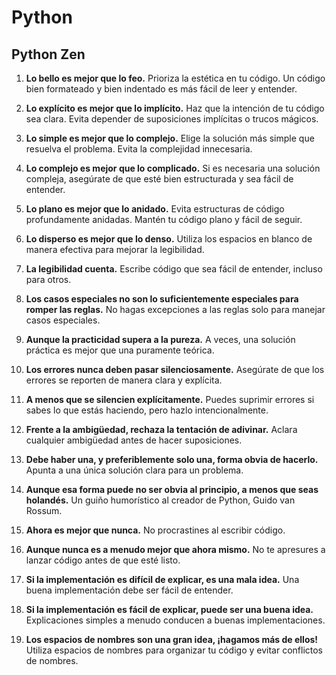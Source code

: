 # Python

## Python Zen
1. **Lo bello es mejor que lo feo.**
Prioriza la estética en tu código. Un código bien formateado y bien indentado es más fácil de leer y entender.

1. **Lo explícito es mejor que lo implícito.**
Haz que la intención de tu código sea clara. Evita depender de suposiciones implícitas o trucos mágicos.

1. **Lo simple es mejor que lo complejo.**
Elige la solución más simple que resuelva el problema. Evita la complejidad innecesaria.

1. **Lo complejo es mejor que lo complicado.**
Si es necesaria una solución compleja, asegúrate de que esté bien estructurada y sea fácil de entender.

1. **Lo plano es mejor que lo anidado.**
Evita estructuras de código profundamente anidadas. Mantén tu código plano y fácil de seguir.

1. **Lo disperso es mejor que lo denso.**
Utiliza los espacios en blanco de manera efectiva para mejorar la legibilidad.

1. **La legibilidad cuenta.**
Escribe código que sea fácil de entender, incluso para otros.

1. **Los casos especiales no son lo suficientemente especiales para romper las reglas.**
No hagas excepciones a las reglas solo para manejar casos especiales.

1. **Aunque la practicidad supera a la pureza.**
A veces, una solución práctica es mejor que una puramente teórica.

1. **Los errores nunca deben pasar silenciosamente.**
Asegúrate de que los errores se reporten de manera clara y explícita.

1. **A menos que se silencien explícitamente.**
Puedes suprimir errores si sabes lo que estás haciendo, pero hazlo intencionalmente.

1. **Frente a la ambigüedad, rechaza la tentación de adivinar.**
Aclara cualquier ambigüedad antes de hacer suposiciones.

1. **Debe haber una, y preferiblemente solo una, forma obvia de hacerlo.**
Apunta a una única solución clara para un problema.

1. **Aunque esa forma puede no ser obvia al principio, a menos que seas holandés.**
Un guiño humorístico al creador de Python, Guido van Rossum.

1. **Ahora es mejor que nunca.**
No procrastines al escribir código.

1. **Aunque nunca es a menudo mejor que ahora mismo.**
No te apresures a lanzar código antes de que esté listo.

1. **Si la implementación es difícil de explicar, es una mala idea.**
Una buena implementación debe ser fácil de entender.

1. **Si la implementación es fácil de explicar, puede ser una buena idea.**
Explicaciones simples a menudo conducen a buenas implementaciones.

1. **Los espacios de nombres son una gran idea, ¡hagamos más de ellos!**
Utiliza espacios de nombres para organizar tu código y evitar conflictos de nombres.
